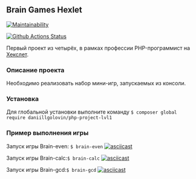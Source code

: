 ## Brain Games Hexlet
[![Maintainability](https://api.codeclimate.com/v1/badges/1ccfac628567143c41d6/maintainability)](https://codeclimate.com/github/DaniillGolovin/php-project-lvl1/maintainability)

[![Github Actions Status](https://github.com/hexlet-boilerplates/php-package/workflows/PHP%20CI/badge.svg)](https://github.com/DaniillGolovin/php-project-lvl1/actions)

Первый проект из четырёх, в рамках профессии PHP-программист на [Хекслет](https://ru.hexlet.io/professions/php).

### Описание проекта
Необходимо реализовать набор мини-игр, запускаемых из консоли.

### Установка
Для глобальной установки выполните команду `$ composer global require daniillgolovin/php-project-lvl1`

### Пример выполнения игры
Запуск игры Brain-even:
`$ brain-even`
[![asciicast](https://asciinema.org/a/JwqCgpJ7iGx4NaCYI4rOEwsGz.svg)](https://asciinema.org/a/JwqCgpJ7iGx4NaCYI4rOEwsGz)

Запуск игры Brain-calc:`$ brain-calc`
[![asciicast](https://asciinema.org/a/iOib3cL3bITX5pUZQe9nluZwm.svg)](https://asciinema.org/a/iOib3cL3bITX5pUZQe9nluZwm)

Запуск игры Brain-gcd:`$ brain-gcd`
[![asciicast](https://asciinema.org/a/qAW3HqT3XmaHwNChePww4E4AZ.svg)](https://asciinema.org/a/qAW3HqT3XmaHwNChePww4E4AZ)
